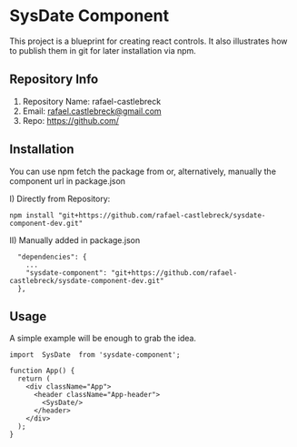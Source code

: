 # SysDate Component #

This project is a blueprint for creating react controls. It also illustrates how to publish them in git for later installation via npm.

## Repository Info ##

1. Repository Name: rafael-castlebreck
2. Email: rafael.castlebreck@gmail.com
3. Repo: https://github.com/

## Installation ##

You can use npm fetch the package from or, alternatively, manually the component url in package.json

I) Directly from Repository:

```
npm install "git+https://github.com/rafael-castlebreck/sysdate-component-dev.git"
```

II) Manually added in package.json

```
  "dependencies": {
    ...
    "sysdate-component": "git+https://github.com/rafael-castlebreck/sysdate-component-dev.git"
  },
```

## Usage ##

A simple example will be enough to grab the idea.

```
import  SysDate  from 'sysdate-component';

function App() {
  return (
    <div className="App">
      <header className="App-header">
        <SysDate/>
      </header>
    </div>
  );
}

```
